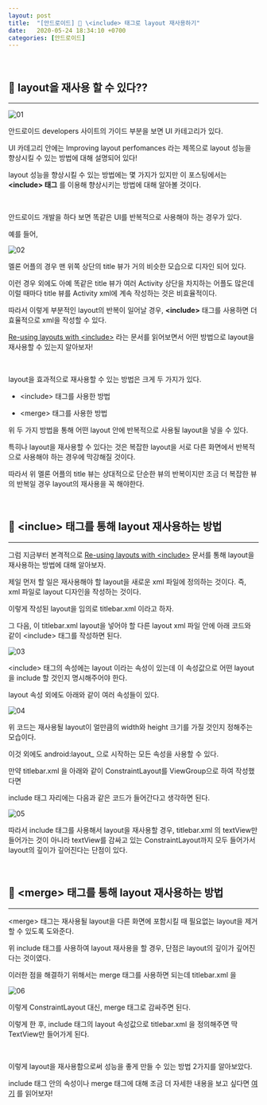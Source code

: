 ```yaml
---
layout: post
title:  "[안드로이드] 🌾 \<include> 태그로 layout 재사용하기"
date:   2020-05-24 18:34:10 +0700
categories: [안드로이드]
---
```


<br>

## 🌾 layout을 재사용 할 수 있다??
---

![01](https://user-images.githubusercontent.com/31889335/82750071-c0275c80-9de8-11ea-9200-4f23f46e176f.PNG)

안드로이드 developers 사이트의 가이드 부분을 보면 UI 카테고리가 있다.

UI 카데고리 안에는 Improving layout perfomances 라는 제목으로 layout 성능을 향상시킬 수 있는 방법에 대해 설명되어 있다!

layout 성능을 향상시킬 수 있는 방법에는 몇 가지가 있지만 이 포스팅에서는 __\<include> 태그__ 를 이용해 향상시키는 방법에 대해 알아볼 것이다.

<br>

안드로이드 개발을 하다 보면 똑같은 UI를 반복적으로 사용해야 하는 경우가 있다.

예를 들어, 

![02](https://user-images.githubusercontent.com/31889335/82757258-38f2dc80-9e1a-11ea-862a-b50a3bffdaf3.PNG)

멜론 어플의 경우 맨 위쪽 상단의 title 뷰가 거의 비슷한 모습으로 디자인 되어 있다.

이런 경우 외에도 아예 똑같은 title 뷰가 여러 Activity 상단을 차지하는 어플도 많은데 이럴 때마다 title 뷰를 Activity xml에 계속 작성하는 것은 비효율적이다.

따라서 이렇게 부분적인 layout의 반복이 일어날 경우, __\<include>__ 태그를 사용하면 더 효율적으로 xml을 작성할 수 있다.

[Re-using layouts with \<include>](https://developer.android.com/training/improving-layouts/reusing-layouts) 라는 문서를 읽어보면서 어떤 방법으로 layout을 재사용할 수 있는지 알아보자!

<br>

layout을 효과적으로 재사용할 수 있는 방법은 크게 두 가지가 있다.

- \<include> 태그를 사용한 방법

- \<merge> 태그를 사용한 방법

위 두 가지 방법을 통해 어떤 layout 안에 반복적으로 사용될 layout을 넣을 수 있다.

특히나 layout을 재사용할 수 있다는 것은 복잡한 layout을 서로 다른 화면에서 반복적으로 사용해야 하는 경우에 막강해질 것이다.

따라서 위 멜론 어플의 title 뷰는 상대적으로 단순한 뷰의 반복이지만 조금 더 복잡한 뷰의 반복일 경우 layout의 재사용을 꼭 해야한다.

<br>

## 🌾 \<inclue> 태그를 통해 layout 재사용하는 방법
---

그럼 지금부터 본격적으로 [Re-using layouts with \<include>](https://developer.android.com/training/improving-layouts/reusing-layouts) 문서를 통해 layout을 재사용하는 방법에 대해 알아보자.

제일 먼저 할 일은 재사용해야 할 layout을 새로운 xml 파일에 정의하는 것이다. 즉, xml 파일로 layout 디자인을 작성하는 것이다.

이렇게 작성된 layout을 임의로 titlebar.xml 이라고 하자.

그 다음, 이 titlebar.xml layout을 넣어야 할 다른 layout xml 파일 안에 아래 코드와 같이 \<include> 태그를 작성하면 된다.

![03](https://user-images.githubusercontent.com/31889335/82757606-7d7f7780-9e1c-11ea-9935-59c9bb5b2bbf.PNG)

\<include> 태그의 속성에는 layout 이라는 속성이 있는데 이 속성값으로 어떤 layout을 include 할 것인지 명시해주어야 한다.

layout 속성 외에도 아래와 같이 여러 속성들이 있다.

![04](https://user-images.githubusercontent.com/31889335/82757605-7ce6e100-9e1c-11ea-8fd8-84fc93f0e2a0.PNG)

위 코드는 재사용될 layout이 얼만큼의 width와 height 크기를 가질 것인지 정해주는 모습이다.

이것 외에도 android:layout_ 으로 시작하는 모든 속성을 사용할 수 있다.

만약 titlebar.xml 을 아래와 같이 ConstraintLayout를 ViewGroup으로 하여 작성했다면

include 태그 자리에는 다음과 같은 코드가 들어간다고 생각하면 된다.

![05](https://user-images.githubusercontent.com/31889335/82758260-60e53e80-9e20-11ea-9275-a3c65d0b216c.PNG)

따라서 include 태그를 사용해서 layout을 재사용할 경우, titlebar.xml 의 textView만 들어가는 것이 아니라 textView를 감싸고 있는 ConstraintLayout까지 모두 들어가서 layout의 깊이가 깊어진다는 단점이 있다.

<br>

## 🌾 \<merge> 태그를 통해 layout 재사용하는 방법
---

\<merge> 태그는 재사용될 layout을 다른 화면에 포함시킬 때 필요없는 layout을 제거할 수 있도록 도와준다.

위 include 태그를 사용하여 layout 재사용을 할 경우, 단점은 layout의 깊이가 깊어진다는 것이였다.

이러한 점을 해결하기 위해서는 merge 태그를 사용하면 되는데 titlebar.xml 을 

![06](https://user-images.githubusercontent.com/31889335/82758355-07c9da80-9e21-11ea-9025-213eea64de62.PNG)

이렇게 ConstraintLayout 대신, merge 태그로 감싸주면 된다.

이렇게 한 후, include 태그의 layout 속성값으로 titlebar.xml 을 정의해주면 딱 TextView만 들어가게 된다.

<br>

이렇게 layout을 재사용함으로써 성능을 좋게 만들 수 있는 방법 2가지를 알아보았다.

include 태그 안의 속성이나 merge 태그에 대해 조금 더 자세한 내용을 보고 싶다면 [여기](https://developer.android.com/guide/topics/resources/layout-resource#include-element) 를 읽어보자!

<br>







